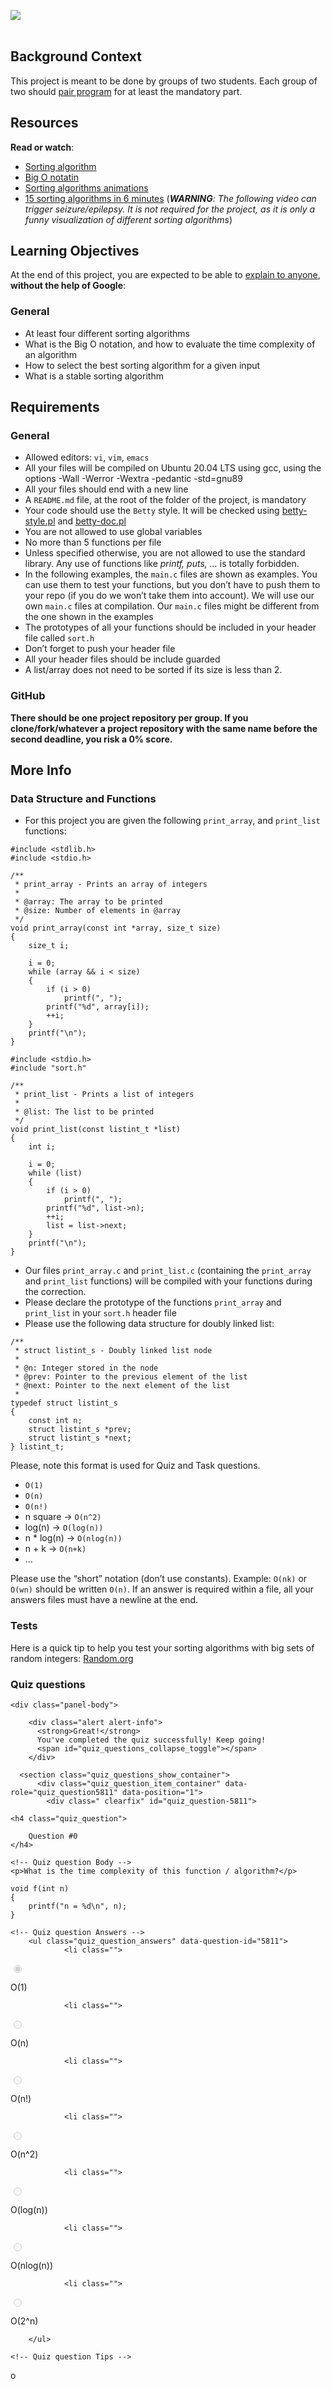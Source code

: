 <div class="panel panel-default" id="project-description">
  <div class="panel-body">
    <p><img src="https://s3.amazonaws.com/intranet-projects-files/holbertonschool-low_level_programming/248/willy-wonka.png" /><br />
<br /></p>

<h2>Background Context</h2>

<p>This project is meant to be done by groups of two students. Each group of two should <a href="/rltoken/qNUnWwDzCmuKUqhdWjv_Hg" title="pair program" target="_blank">pair program</a> for at least the mandatory part.</p>

<h2>Resources</h2>

<p><strong>Read or watch</strong>:</p>

<ul>
<li><a href="/rltoken/KDkzV7DgwlSQM8srL_Tg4g" title="Sorting algorithm" target="_blank">Sorting algorithm</a> </li>
<li><a href="/rltoken/w_q1hpADszRoUsdXeZ1yOg" title="Big O notation" target="_blank">Big O notatin</a> </li>
<li><a href="/rltoken/tPsUdVaxPOvB1WcSGq42bA" title="Sorting algorithms animations" target="_blank">Sorting algorithms animations</a> </li>
<li><a href="/rltoken/uUi5SE7_YgCeVHv3eoJCLA" title="15 sorting algorithms in 6 minutes" target="_blank">15 sorting algorithms in 6 minutes</a> (<em><b>WARNING</b>: The following video can trigger seizure/epilepsy. It is not required for the project, as it is only a funny visualization of different sorting algorithms</em>)</li>
</ul>

<h2>Learning Objectives</h2>

<p>At the end of this project, you are expected to be able to <a href="/rltoken/gqtEpa9s4RqINxz71j_YUg" title="explain to anyone" target="_blank">explain to anyone</a>, <strong>without the help of Google</strong>:</p>

<h3>General</h3>

<ul>
<li>At least four different sorting algorithms</li>
<li>What is the Big O notation, and how to evaluate the time complexity of an algorithm</li>
<li>How to select the best sorting algorithm for a given input</li>
<li>What is a stable sorting algorithm</li>
</ul>

<h2>Requirements</h2>

<h3>General</h3>

<ul>
<li>Allowed editors: <code>vi</code>, <code>vim</code>, <code>emacs</code></li>
<li>All your files will be compiled on Ubuntu 20.04 LTS using gcc, using the options -Wall -Werror -Wextra -pedantic -std=gnu89</li>
<li>All your files should end with a new line</li>
<li>A <code>README.md</code> file, at the root of the folder of the project, is mandatory</li>
<li>Your code should use the <code>Betty</code> style. It will be checked using <a href="https://github.com/holbertonschool/Betty/blob/master/betty-style.pl" title="betty-style.pl" target="_blank">betty-style.pl</a> and <a href="https://github.com/holbertonschool/Betty/blob/master/betty-doc.pl" title="betty-doc.pl" target="_blank">betty-doc.pl</a></li>
<li>You are not allowed to use global variables</li>
<li>No more than 5 functions per file</li>
<li>Unless specified otherwise, you are not allowed to use the standard library. Any use of functions like <em>printf, puts, &hellip;</em> is totally forbidden.</li>
<li>In the following examples, the <code>main.c</code> files are shown as examples. You can use them to test your functions, but you don&rsquo;t have to push them to your repo (if you do we won&rsquo;t take them into account). We will use our own <code>main.c</code> files at compilation. Our <code>main.c</code> files might be different from the one shown in the examples</li>
<li>The prototypes of all your functions should be included in your header file called <code>sort.h</code></li>
<li>Don&rsquo;t forget to push your header file</li>
<li>All your header files should be include guarded</li>
<li>A list/array does not need to be sorted if its size is less than 2.</li>
</ul>

<h3>GitHub</h3>

<p><strong>There should be one project repository per group. If you clone/fork/whatever a project repository with the same name before the second deadline, you risk a 0% score.</strong></p>

<h2>More Info</h2>

<h3>Data Structure and Functions</h3>

<ul>
<li>For this project you are given the following <code>print_array</code>, and <code>print_list</code> functions:</li>
</ul>

<pre><code>#include &lt;stdlib.h&gt;
#include &lt;stdio.h&gt;

/**
 * print_array - Prints an array of integers
 *
 * @array: The array to be printed
 * @size: Number of elements in @array
 */
void print_array(const int *array, size_t size)
{
    size_t i;

    i = 0;
    while (array &amp;&amp; i &lt; size)
    {
        if (i &gt; 0)
            printf(&quot;, &quot;);
        printf(&quot;%d&quot;, array[i]);
        ++i;
    }
    printf(&quot;\n&quot;);
}
</code></pre>

<pre><code>#include &lt;stdio.h&gt;
#include &quot;sort.h&quot;

/**
 * print_list - Prints a list of integers
 *
 * @list: The list to be printed
 */
void print_list(const listint_t *list)
{
    int i;

    i = 0;
    while (list)
    {
        if (i &gt; 0)
            printf(&quot;, &quot;);
        printf(&quot;%d&quot;, list-&gt;n);
        ++i;
        list = list-&gt;next;
    }
    printf(&quot;\n&quot;);
}
</code></pre>

<ul>
<li>Our files <code>print_array.c</code> and <code>print_list.c</code> (containing the <code>print_array</code> and <code>print_list</code> functions) will be compiled with your functions during the correction.</li>
<li>Please declare the prototype of the functions <code>print_array</code> and <code>print_list</code> in your <code>sort.h</code> header file</li>
<li>Please use the following data structure for doubly linked list:</li>
</ul>

<pre><code>/**
 * struct listint_s - Doubly linked list node
 *
 * @n: Integer stored in the node
 * @prev: Pointer to the previous element of the list
 * @next: Pointer to the next element of the list
 *
typedef struct listint_s
{
    const int n;
    struct listint_s *prev;
    struct listint_s *next;
} listint_t;
</code></pre>

<p>Please, note this format is used for Quiz and Task questions.</p>

<ul>
<li><code>O(1)</code></li>
<li><code>O(n)</code></li>
<li><code>O(n!)</code></li>
<li>n square -&gt; <code>O(n^2)</code></li>
<li>log(n) -&gt; <code>O(log(n))</code></li>
<li>n * log(n) -&gt; <code>O(nlog(n))</code></li>
<li>n + k -&gt; <code>O(n+k)</code></li>
<li>&hellip;</li>
</ul>

<p>Please use the &ldquo;short&rdquo; notation (don&rsquo;t use constants). Example: <code>O(nk)</code> or <code>O(wn)</code> should be written <code>O(n)</code>.
If an answer is required within a file, all your answers files must have a newline at the end.</p>

<h3>Tests</h3>

<p>Here is a quick tip to help you test your sorting algorithms with big sets of random integers: <a href="/rltoken/PrnUEy74VVTcXp645KI0OQ" title="Random.org" target="_blank">Random.org</a></p>
  </div>
     
<h3 class="panel-title">
	Quiz questions
      </h3>
    </div>

    <div class="panel-body">

        <div class="alert alert-info">
          <strong>Great!</strong>
          You've completed the quiz successfully! Keep going!
          <span id="quiz_questions_collapse_toggle"></span>
        </div>

      <section class="quiz_questions_show_container">
          <div class="quiz_question_item_container" data-role="quiz_question5811" data-position="1">
            <div class=" clearfix" id="quiz_question-5811">

    <h4 class="quiz_question">
        
        Question #0
    </h4>

    <!-- Quiz question Body -->
    <p>What is the time complexity of this function / algorithm?</p>

<pre><code>void f(int n)
{
    printf(&quot;n = %d\n&quot;, n);
}
</code></pre>


    <!-- Quiz question Answers -->
        <ul class="quiz_question_answers" data-question-id="5811">
                <li class="">

  <input type="radio" name="5811" id="5811-1524509295506" value="1524509295506" data-quiz-answer-id="1524509295506" data-quiz-question-id="5811" disabled="disabled" checked="checked" />
  <label for="5811-1524509295506"><p>O(1)</p>
</label>
</li>

                <li class="">

  <input type="radio" name="5811" id="5811-1524509373234" value="1524509373234" data-quiz-answer-id="1524509373234" data-quiz-question-id="5811" disabled="disabled" />
  <label for="5811-1524509373234"><p>O(n)</p>
</label>
</li>

                <li class="">

  <input type="radio" name="5811" id="5811-1524509381605" value="1524509381605" data-quiz-answer-id="1524509381605" data-quiz-question-id="5811" disabled="disabled" />
  <label for="5811-1524509381605"><p>O(n!)</p>
</label>
</li>

                <li class="">

  <input type="radio" name="5811" id="5811-1524509499821" value="1524509499821" data-quiz-answer-id="1524509499821" data-quiz-question-id="5811" disabled="disabled" />
  <label for="5811-1524509499821"><p>O(n^2)</p>
</label>
</li>

                <li class="">

  <input type="radio" name="5811" id="5811-1524509702360" value="1524509702360" data-quiz-answer-id="1524509702360" data-quiz-question-id="5811" disabled="disabled" />
  <label for="5811-1524509702360"><p>O(log(n))</p>
</label>
</li>

                <li class="">

  <input type="radio" name="5811" id="5811-1524509719706" value="1524509719706" data-quiz-answer-id="1524509719706" data-quiz-question-id="5811" disabled="disabled" />
  <label for="5811-1524509719706"><p>O(nlog(n))</p>
</label>
</li>

                <li class="">

  <input type="radio" name="5811" id="5811-1524522685964" value="1524522685964" data-quiz-answer-id="1524522685964" data-quiz-question-id="5811" disabled="disabled" />
  <label for="5811-1524522685964"><p>O(2^n)</p>
</label>
</li>

        </ul>

    <!-- Quiz question Tips -->

</div>o
